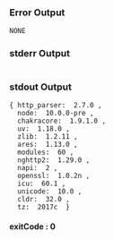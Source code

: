 ### Error Output   
```
NONE
```
### stderr Output   

```

```
### stdout Output   

```
{ http_parser:  2.7.0 ,
  node:  10.0.0-pre ,
  chakracore:  1.9.1.0 ,
  uv:  1.18.0 ,
  zlib:  1.2.11 ,
  ares:  1.13.0 ,
  modules:  60 ,
  nghttp2:  1.29.0 ,
  napi:  2 ,
  openssl:  1.0.2n ,
  icu:  60.1 ,
  unicode:  10.0 ,
  cldr:  32.0 ,
  tz:  2017c  }

```   
#### exitCode : 0
